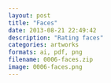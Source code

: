 ```yaml
---
layout: post
title: "Faces"
date: 2013-08-21 22:49:42
description: "Rating faces"
categories: artworks
formats: ai, pdf, png
filename: 0006-faces.zip
image: 0006-faces.png
---
```

